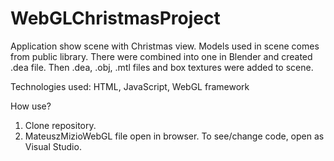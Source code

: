 # WebGLChristmasProject

Application show scene with Christmas view. Models used in scene comes from public library. There were combined into one in Blender and created .dea file. Then .dea, .obj, .mtl files and box textures were added to scene. 

Technologies used: HTML, JavaScript, WebGL framework

How use?
1. Clone repository.
2. MateuszMizioWebGL file open in browser. To see/change code, open as Visual Studio.
